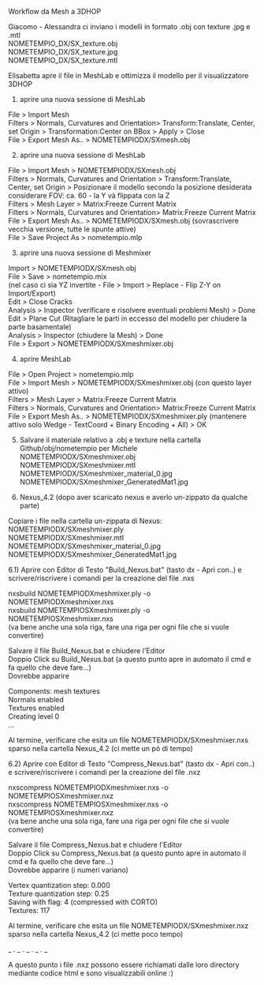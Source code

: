 Workflow da Mesh a 3DHOP  
  
Giacomo - Alessandra ci inviano i modelli in formato .obj con texture .jpg e .mtl  
NOMETEMPIO_DX/SX_texture.obj  
NOMETEMPIO_DX/SX_texture.jpg  
NOMETEMPIO_DX/SX_texture.mtl  
  
Elisabetta apre il file in MeshLab e ottimizza il modello per il visualizzatore 3DHOP  
  
1) aprire una nuova sessione di MeshLab  
  
File > Import Mesh  
Filters > Normals, Curvatures and Orientation> Transform:Translate, Center, set Origin > Transformation:Center on BBox > Apply > Close  
File > Export Mesh As.. > NOMETEMPIODX/SXmesh.obj  
  
2) aprire una nuova sessione di MeshLab  
  
File > Import Mesh > NOMETEMPIODX/SXmesh.obj  
Filters > Normals, Curvatures and Orientation > Transform:Translate, Center, set Origin > Posizionare il modello secondo la posizione desiderata  
considerare FOV: ca. 60 - la Y và flippata con la Z  
Filters > Mesh Layer > Matrix:Freeze Current Matrix  
Filters > Normals, Curvatures and Orientation> Matrix:Freeze Current Matrix  
File > Export Mesh As.. > NOMETEMPIODX/SXmesh.obj (sovrascrivere vecchia versione, tutte le spunte attive)  
File > Save Project As > nometempio.mlp  
  
3) aprire una nuova sessione di Meshmixer  
  
Import > NOMETEMPIODX/SXmesh.obj  
File > Save > nometempio.mix  
(nel caso ci sia YZ invertite - File > Import > Replace - Flip Z-Y on Import/Export)  
Edit > Close Cracks  
Analysis > Inspector (verificare e risolvere eventuali problemi Mesh) > Done  
Edit > Plane Cut (Ritagliare le parti in eccesso del modello per chiudere la parte basamentale)  
Analysis > Inspector (chiudere la Mesh) > Done  
File > Export > NOMETEMPIODX/SXmeshmixer.obj  
  
4) aprire MeshLab  
  
File > Open Project > nometempio.mlp  
File > Import Mesh > NOMETEMPIODX/SXmeshmixer.obj (con questo layer attivo)  
Filters > Mesh Layer > Matrix:Freeze Current Matrix  
Filters > Normals, Curvatures and Orientation> Matrix:Freeze Current Matrix  
File > Export Mesh As.. > NOMETEMPIODX/SXmeshmixer.ply (mantenere attivo solo Wedge - TextCoord + Binary Encoding + All) > OK  
  
5) Salvare il materiale relativo a .obj e texture nella cartella Github/obj/nometempio per Michele  
NOMETEMPIODX/SXmeshmixer.obj  
NOMETEMPIODX/SXmeshmixer.mtl  
NOMETEMPIODX/SXmeshmixer_material_0.jpg  
NOMETEMPIODX/SXmeshmixer_GeneratedMat1.jpg  
  
6) Nexus_4.2 (dopo aver scaricato nexus e averlo un-zippato da qualche parte)  
  
Copiare i file nella cartella un-zippata di Nexus:  
NOMETEMPIODX/SXmeshmixer.ply  
NOMETEMPIODX/SXmeshmixer.mtl  
NOMETEMPIODX/SXmeshmixer_material_0.jpg  
NOMETEMPIODX/SXmeshmixer_GeneratedMat1.jpg  
  
6.1) Aprire con Editor di Testo "Build_Nexus.bat" (tasto dx - Apri con..) e scrivere/riscrivere i comandi per la creazione del file .nxs  
  
nxsbuild NOMETEMPIODXmeshmixer.ply -o NOMETEMPIODXmeshmixer.nxs  
nxsbuild NOMETEMPIOSXmeshmixer.ply -o NOMETEMPIOSXmeshmixer.nxs  
(va bene anche una sola riga, fare una riga per ogni file che si vuole convertire)  
  
Salvare il file Build_Nexus.bat e chiudere l'Editor  
Doppio Click su Build_Nexus.bat (a questo punto apre in automato il cmd e fa quello che deve fare...)  
Dovrebbe apparire  
  
Components: mesh textures  
Normals enabled  
Textures enabled  
Creating level 0  
...  
  
Al termine, verificare che esita un file NOMETEMPIODX/SXmeshmixer.nxs sparso nella cartella Nexus_4.2 (ci mette un pò di tempo)  
  
6.2) Aprire con Editor di Testo "Compress_Nexus.bat" (tasto dx - Apri con..) e scrivere/riscrivere i comandi per la creazione del file .nxz  
  
nxscompress NOMETEMPIODXmeshmixer.nxs -o NOMETEMPIOSXmeshmixer.nxz  
nxscompress NOMETEMPIOSXmeshmixer.nxs -o NOMETEMPIOSXmeshmixer.nxz  
(va bene anche una sola riga, fare una riga per ogni file che si vuole convertire)  
  
Salvare il file Compress_Nexus.bat e chiudere l'Editor  
Doppio Click su Compress_Nexus.bat (a questo punto apre in automato il cmd e fa quello che deve fare...)  
Dovrebbe apparire (i numeri variano)  
  
Vertex quantization step: 0.000  
Texture quantization step: 0.25  
Saving with flag: 4 (compressed with CORTO)  
Textures: 117   
  
Al termine, verificare che esita un file NOMETEMPIODX/SXmeshmixer.nxz sparso nella cartella Nexus_4.2 (ci mette poco tempo)  
  
_ . _ . _ . _ . _  
  
A questo punto i file .nxz possono essere richiamati dalle loro directory mediante codice html e sono visualizzabili online :)




